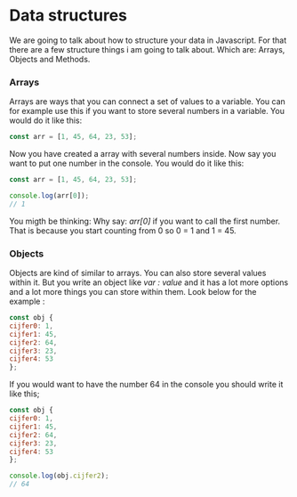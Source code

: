 # Data structures
We are going to talk about how to structure your data in Javascript. For that there are a few structure things i am going to talk about. Which are: Arrays, Objects and Methods.

### Arrays
Arrays are ways that you can connect a set of values to a variable. You can for example use this if you want to store several numbers in a variable. You would do it like this:

```js
const arr = [1, 45, 64, 23, 53];
```
Now you have created a array with several numbers inside. Now say you want to put one number in the console. You would do it like this:
 
 ```js
const arr = [1, 45, 64, 23, 53];

console.log(arr[0]);
// 1
 ```
You migth be thinking: Why say: _arr[0]_ if you want to call the first number. That is because you start counting from 0 so 0 = 1 and 1 = 45.

### Objects
Objects are kind of similar to arrays. You can also store several values within it. But you write an object like _var : value_ and it has a lot more options and a lot more things you can store within them. Look below for the example :
```js
const obj {
cijfer0: 1,
cijfer1: 45,
cijfer2: 64,
cijfer3: 23,
cijfer4: 53
};
```

If you would want to have the number 64 in the console you should write it like this;
```js
const obj {
cijfer0: 1,
cijfer1: 45,
cijfer2: 64,
cijfer3: 23,
cijfer4: 53
};

console.log(obj.cijfer2);
// 64
```
 

